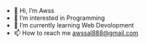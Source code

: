 - 👋 Hi, I’m Awss 
- 👀 I’m interested in Programming
- 🌱 I’m currently learning Web Devolopment
- 📫 How to reach me awssal888@gmail.com

<!---
Sun-God222/Sun-God222 is a ✨ special ✨ repository because its `README.md` (this file) appears on your GitHub profile.
You can click the Preview link to take a look at your changes.
--->

